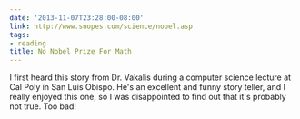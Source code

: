 ```yaml
---
date: '2013-11-07T23:28:00-08:00'
link: http://www.snopes.com/science/nobel.asp
tags:
- reading
title: No Nobel Prize For Math
---
```


I first heard this story from Dr. Vakalis during a computer science lecture at Cal Poly in San Luis Obispo. He's an excellent and funny story teller, and I really enjoyed this one, so I was disappointed to find out that it's probably not true. Too bad!
